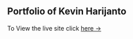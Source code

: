 ## Portfolio of Kevin Harijanto

To View the live site click [here &rarr;](https://portfolio-template.surge.sh)
